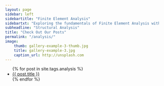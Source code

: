 ```yaml
---
layout: page
sidebar: left
sidebartitle: "Finite Element Analysis"
sidebartxt: "Exploring the fundamentals of Finite Element Analysis with in-depth tutorials and expert insights into real-world engineering applications.Check out our collection of blog posts about Finite Element Analysis. From basic theory to real-world applications, expert analysis tips, and step-by-step tutorials, this page serves as a comprehensive resource for engineers and analysts looking to enhance their understanding and skills. The Finite Element Method is a critical tool across industries such as aviation, automotive, defense, and energy, enabling precise simulations of structural behavior. Explore various analysis types, including linear and nonlinear static, modal, harmonic, buckling, creep, and more, to handle complex engineering challenges with confidence."
subheadline: "Structural Analysis"
title: "Check Out Our Posts"
permalink: "/analysis/"
image:
    thumb: gallery-example-3-thumb.jpg
    title: gallery-example-3.jpg
    caption_url: http://unsplash.com
---
```

<ul>
    {% for post in site.tags.analysis %}
    <li><a href="{{ site.url }}{{ site.baseurl }}{{ post.url }}">{{ post.title }}</a></li>
    {% endfor %}
</ul>